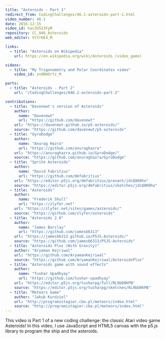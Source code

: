 ```yaml
---
title: "Asteroids - Part 1"
redirect_from: CodingChallenges/46.1-asteroids-part-1.html
video_number: 46.1
date: 2016-12-15
video_id: hacZU523FyM
repository: CC_046_Asteroids
web_editor: VtYr6E4_M

links:
  - title: "Asteroids on Wikipedia"
    url: https://en.wikipedia.org/wiki/Asteroids_(video_game)

videos:
  - title: "My Trigonometry and Polar Coordinates video"
    video_id: znOBmOrtz_M

parts:
  - title: "Asteroids - Part 2"
    url: "/CodingChallenges/046.2-asteroids-part-2"

contributions:
  - title: "Davenewt's version of Asteroids"
    author:
      name: "Davenewt"
      url: "https://github.com/davenewt"
    url: "https://davenewt.github.io/p5-asteroids/"
    source: "https://github.com/davenewt/p5-asteroids"
  - title: "GyroDodge"
    author:
      name: "Anurag Hazra"
      url: "https://github.com/anuraghazra"
    url: "https://anuraghazra.github.io/GyroDodge/"
    source: "https://github.com/anuraghazra/GyroDodge"
  - title: "Sprite Asteroids"
    author:
      name: "David Fabritius"
      url: "https://github.com/dmfabritius"
    url: "https://editor.p5js.org/dmfabritius/present/jdcQ8K0ho"
    source: "https://editor.p5js.org/dmfabritius/sketches/jdcQ8K0ho"
  - title: "Asteroids"
    author:
      name: "Frederik Shull"
      url: "https://zlyfer.net"
    url: "https://zlyfer.net/sites/games/asteroids/"
    source: "https://github.com/zlyfer/asteroids"
  - title: "Asteroids 2.0"
    author:
      name: "James Barclay"
      url: "https://github.com/jamesb6313"
    url: "https://jamesb6313.github.io/P5JS-Asteroids/"
    source: "https://github.com/jamesb6313/P5JS-Asteroids"
  - title: "Asteroids Plus (With Gravity)"
    author: "Aryaman Kejriwal"
    url: "https://github.com/AryamanKejriwal"
    source: "https://github.com/AryamanKejriwal/AsteroidsPlus"
  - title: "Asteroids game with sound effects"
    author:
      name: "Tushar Upadhyay"
      url: "https://github.com/tushar-upadhyay"
    url: "https://editor.p5js.org/tusharpg/full/RL9bD0KPB"
    source: "https://editor.p5js.org/tusharpg/sketches/RL9bD0KPB"
  - title: "Meteors Game"
    author: "Jakub Kurdziel"
    url: "http://programistagier.cba.pl/meteors/index.html"
    source: "http://programistagier.cba.pl/meteors/index.html"
---
```

This video is Part 1 of a new coding challenge: the classic Atari video game Asteroids!
In this video, I use JavaScript and HTML5 canvas with the p5.js library to program the ship and the asteroids.
